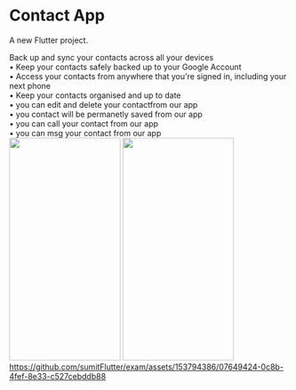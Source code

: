 


# Contact App

A new Flutter project.<br>

Back up and sync your contacts across all your devices<br>
• Keep your contacts safely backed up to your Google Account<br>
• Access your contacts from anywhere that you're signed in, including your next phone<br>
• Keep your contacts organised and up to date<br>
• you can edit and delete your contactfrom our app<br>
• you contact will be permanetly saved from our app<br>
• you can call your contact from our app<br>
• you can msg your contact from our app<br>
<img src="https://github.com/sumitFlutter/exam/assets/153794386/7b256113-3a05-4037-95a4-abda45ee5ea6" height="400px" width="200px"/>
<img src="https://github.com/sumitFlutter/exam/assets/153794386/e70adba6-7016-4d63-aade-1c8d38dc4fc0" height="400px" width="200px"/>
https://github.com/sumitFlutter/exam/assets/153794386/07649424-0c8b-4fef-8e33-c527cebddb88
